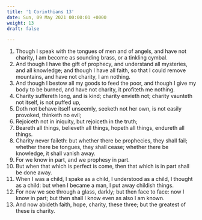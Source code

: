 ```yaml
---
title: '1 Corinthians 13'
date: Sun, 09 May 2021 00:00:01 +0000
weight: 13
draft: false
  
---
```


1. Though I speak with the tongues of men and of angels, and have not charity, I am become as sounding brass, or a tinkling cymbal.
2. And though I have the gift of prophecy, and understand all mysteries, and all knowledge; and though I have all faith, so that I could remove mountains, and have not charity, I am nothing.
3. And though I bestow all my goods to feed the poor, and though I give my body to be burned, and have not charity, it profiteth me nothing.
4. Charity suffereth long, and is kind; charity envieth not; charity vaunteth not itself, is not puffed up,
5. Doth not behave itself unseemly, seeketh not her own, is not easily provoked, thinketh no evil;
6. Rejoiceth not in iniquity, but rejoiceth in the truth;
7. Beareth all things, believeth all things, hopeth all things, endureth all things.
8. Charity never faileth: but whether there be prophecies, they shall fail; whether there be tongues, they shall cease; whether there be knowledge, it shall vanish away.
9. For we know in part, and we prophesy in part.
10. But when that which is perfect is come, then that which is in part shall be done away.
11. When I was a child, I spake as a child, I understood as a child, I thought as a child: but when I became a man, I put away childish things.
12. For now we see through a glass, darkly; but then face to face: now I know in part; but then shall I know even as also I am known.
13. And now abideth faith, hope, charity, these three; but the greatest of these is charity.
